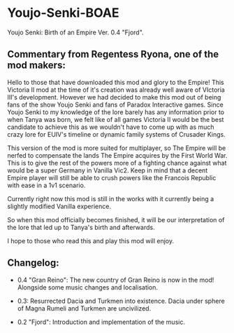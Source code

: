 # Youjo-Senki-BOAE
Youjo Senki: Birth of an Empire Ver. 0.4 "Fjord".

Commentary from Regentess Ryona, one of the mod makers:
---------------------------------------------------------------
Hello to those that have downloaded this mod and glory to the Empire!
This Victoria II mod at the time of it's creation was already well aware of VIctoria III's development. 
However we had decided to make this mod out of being fans of the show Youjo Senki and fans of Paradox Interactive games.
Since Youjo Senki to my knowledge of the lore barely has any information prior to when Tanya was born, we felt like of all games
Victoria II would be the best candidate to achieve this as we wouldn't have to come up with as much crazy lore for EUIV's timeline
or dynamic family systems of Crusader Kings. 

This version of the mod is more suited for multiplayer, so The Empire will be nerfed to compensate the lands The Empire acquires by the First World War.
This is to give the rest of the powers more of a fighting chance against what would be a super Germany in Vanilla Vic2.
Keep in mind that a decent Empire player will still be able to crush powers like the Francois Republic with ease in a 1v1 scenario.

Currently right now this mod is still in the works with it currently being a slightly modified Vanilla experience.

So when this mod officially becomes finished, it will be our interpretation of the lore that led up to Tanya's birth and afterwards.

I hope to those who read this and play this mod will enjoy.

Changelog:
-----------------------------------------------------------------

  * 0.4 "Gran Reino": 
  The new country of Gran Reino is now in the mod! Alongside some music changes and localisation.

  * 0.3:
  Resurrected Dacia and Turkmen into existence. Dacia under sphere of Magna Rumeli and Turkmen are uncivilized.

  * 0.2 "Fjord":
  Introduction and implementation of the music.
